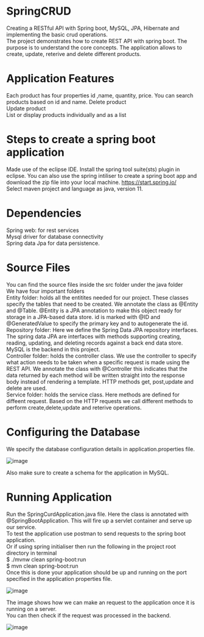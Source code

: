 # SpringCRUD
Creating a RESTful API with Spring boot, MySQL, JPA, Hibernate and implementing the basic crud operations.  
The project demonstrates how to create REST API with spring boot. The purpose is to understand the core concepts. The application allows to create, update, reterive and delete different products. 
# Application Features
Each product has four properties id ,name, quantity, price. You can search products based on id and name. 
Delete product   
Update product  
List or display products individually and as a list  
# Steps to create a spring boot application
Made use of the eclipse IDE. Install the spring tool suite(sts) plugin in eclipse. You can also use the spring intiliser to create a spring boot app and download the zip file into your local machine. https://start.spring.io/  
Select maven project and language as java, version 11.
# Dependencies
Spring web: for rest services  
Mysql driver for database connectivity  
Spring data Jpa for data persistence.  
# Source Files
You can find the source files inside the src folder under the java folder  
We have four important folders  
Entity folder: holds all the entitites needed for our project. These classes specify the tables that need to be created. We annotate the class as @Entity and @Table. @Entity is a JPA annotation to make this object ready for storage in a JPA-based data store. id is marked with @ID and @GeneratedValue to specify the primary key and to autogenerate the id.  
Repository folder: Here we define the Spring Data JPA repository interfaces. The spring data JPA are interfaces with methods supporting creating, reading, updating, and deleting records against a back end data store. MySQL is the backend in this project.  
Controller folder: holds the controller class. We use the controller to specify what action needs to be taken when a specific request is made using the REST API. We annotate the class with @Controller this indicates that the data returned by each method will be written straight into the response body instead of rendering a template. HTTP methods get, post,update and delete are used.  
Service folder: holds the service class. Here methods are defined for diffeent request. Based on the HTTP requests we call different methods to perform create,delete,update and reterive operations.  
# Configuring the Database
We specify the database configuration details in application.properties file.  

![image](https://user-images.githubusercontent.com/47956342/116579663-f3a62b80-a955-11eb-807a-b1a7be2f209b.png)  

Also make sure to create a schema for the application in MySQL.  
# Running Application
Run the SpringCurdApplication.java file. Here the class is annotated with @SpringBootApplication. This will fire up a servlet container and serve up our service.  
To test the application use postman to send requests to the spring boot application.  
Or if using spring initialiser then run the following in the project root directory in terminal  
$ ./mvnw clean spring-boot:run  
$ mvn clean spring-boot:run  
Once this is done your application should be up and running on the port specified in the application properties file.  


![image](https://user-images.githubusercontent.com/47956342/116580732-ffdeb880-a956-11eb-934e-451fe8e966ef.png)  

The image shows how we can make an request to the application once it is running on a server.   
You can then check if the request was processed in the backend.  

![image](https://user-images.githubusercontent.com/47956342/116581164-6532a980-a957-11eb-893e-fbcb19334b84.png)




  

